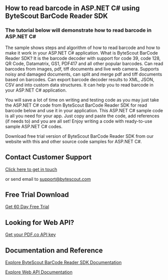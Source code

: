 ## How to read barcode in ASP.NET C# using ByteScout BarCode Reader SDK

### The tutorial below will demonstrate how to read barcode in ASP.NET C#

The sample shows steps and algorithm of how to read barcode and how to make it work in your ASP.NET C# application. What is ByteScout BarCode Reader SDK? It is the barcode decoder with support for code 39, code 128, QR Code, Datamatrix, GS1, PDF417 and all other popular barcodes. Can read barcodes from images, pdf, tiff documents and live web camera. Supports noisy and damaged documents, can split and merge pdf and tiff documents based on barcodes. Can export barcode decoder results to XML, JSON, CSV and into custom data structures. It can help you to read barcode in your ASP.NET C# application.

You will save a lot of time on writing and testing code as you may just take the ASP.NET C# code from ByteScout BarCode Reader SDK for read barcode below and use it in your application. This ASP.NET C# sample code is all you need for your app. Just copy and paste the code, add references (if needs to) and you are all set! Enjoy writing a code with ready-to-use sample ASP.NET C# codes.

Download free trial version of ByteScout BarCode Reader SDK from our website with this and other source code samples for ASP.NET C#.

## Contact Customer Support

[Click here to get in touch](https://bytescout.zendesk.com/hc/en-us/requests/new?subject=ByteScout%20BarCode%20Reader%20SDK%20Question)

or send email to [support@bytescout.com](mailto:support@bytescout.com?subject=ByteScout%20BarCode%20Reader%20SDK%20Question) 

## Free Trial Download

[Get 60 Day Free Trial](https://bytescout.com/download/web-installer?utm_source=github-readme)

## Looking for Web API? 

[Get your PDF.co API key](https://pdf.co/documentation/api?utm_source=github-readme)

## Documentation and Reference

[Explore ByteScout BarCode Reader SDK Documentation](https://bytescout.com/documentation/index.html?utm_source=github-readme)

[Explore Web API Documentation](https://pdf.co/documentation/api?utm_source=github-readme)